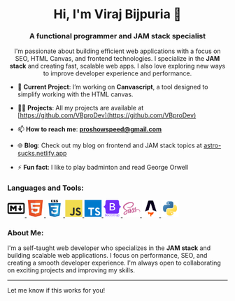 <meta charset="UTF-8">
<meta name="viewport" content="width=device-width, initial-scale=1.0">
<meta name="description" content="Viraj Bijpuria – Web developer specializing in JAM stack, SEO, HTML Canvas, and frontend development. Open to collaboration and projects.">
<meta name="keywords" content="JAM stack, SEO, HTML, Canvas, JavaScript, TypeScript, Python, Bootstrap, frontend developer, web development, open source">
<meta name="author" content="Viraj Bijpuria">
<meta property="og:title" content="Viraj Bijpuria - Web Developer & JAM Stack Specialist">
<meta property="og:description" content="Frontend developer with expertise in SEO, HTML Canvas, JAM stack, and modern web development. Open to collaboration and projects.">
<meta property="og:url" content="https://github.com/VBproDev/">

<h1 align="center">Hi, I'm Viraj Bijpuria 👋</h1>
<h3 align="center">A functional programmer and JAM stack specialist</h3>

<p align="center">
  I'm passionate about building efficient web applications with a focus on SEO, HTML Canvas, and frontend technologies. I specialize in the <b>JAM stack</b> and creating fast, scalable web apps. I also love exploring new ways to improve developer experience and performance.
</p>

- 🔭 **Current Project**: I’m working on **Canvascript**, a tool designed to simplify working with the HTML canvas.

- 👨‍💻 **Projects**: All my projects are available at [https://github.com/VBproDev](https://github.com/VBproDev)

- 📫 **How to reach me**: **proshowspeed@gmail.com**

- 🌐 **Blog**: Check out my blog on frontend and JAM stack topics at [astro-sucks.netlify.app](https://astro-sucks.netlify.app)

- ⚡ **Fun fact**: I like to play badminton and read George Orwell

<h3 align="left">Languages and Tools:</h3>
<p align="left">
  <a href="https://www.markdownguide.org/" target="_blank" rel="noreferrer"> 
    <img src="https://raw.githubusercontent.com/devicons/devicon/master/icons/markdown/markdown-original.svg" alt="Markdown" width="40" height="40"/> 
  </a> 
  <a href="https://www.w3.org/html/" target="_blank" rel="noreferrer"> 
    <img src="https://raw.githubusercontent.com/devicons/devicon/master/icons/html5/html5-original.svg" alt="HTML5" width="40" height="40"/> 
  </a> 
  <a href="https://www.w3schools.com/css/" target="_blank" rel="noreferrer"> 
    <img src="https://raw.githubusercontent.com/devicons/devicon/master/icons/css3/css3-original-wordmark.svg" alt="CSS3" width="40" height="40"/> 
  </a> 
  <a href="https://developer.mozilla.org/en-US/docs/Web/JavaScript" target="_blank" rel="noreferrer"> 
    <img src="https://raw.githubusercontent.com/devicons/devicon/master/icons/javascript/javascript-original.svg" alt="JavaScript" width="40" height="40"/> 
  </a> 
  <a href="https://www.typescriptlang.org/" target="_blank" rel="noreferrer"> 
    <img src="https://raw.githubusercontent.com/devicons/devicon/master/icons/typescript/typescript-original.svg" alt="TypeScript" width="40" height="40"/> 
  </a> 
  <a href="https://getbootstrap.com" target="_blank" rel="noreferrer"> 
    <img src="https://raw.githubusercontent.com/devicons/devicon/master/icons/bootstrap/bootstrap-plain-wordmark.svg" alt="Bootstrap" width="40" height="40"/> 
  </a> 
  <a href="https://www.sass-lang.com/" target="_blank" rel="noreferrer">
    <img src="https://raw.githubusercontent.com/devicons/devicon/master/icons/sass/sass-original.svg" alt="SASS Logo" width="40" height="40"/>
  </a>
  <a href="https://astro.build/" target="_blank" rel="noreferrer"> 
    <img src="https://raw.githubusercontent.com/devicons/devicon/master/icons/astro/astro-original.svg" alt="Astro" width="40" height="40"/> 
  </a> 
  <a href="https://www.python.org/" target="_blank" rel="noreferrer"> 
    <img src="https://raw.githubusercontent.com/devicons/devicon/master/icons/python/python-original.svg" alt="Python" width="40" height="40"/> 
  </a> 
</p>

<h3 align="left">About Me:</h3>
<p align="left">
  I'm a self-taught web developer who specializes in the <b>JAM stack</b> and building scalable web applications. I focus on performance, SEO, and creating a smooth developer experience. I'm always open to collaborating on exciting projects and improving my skills.
</p>

---

Let me know if this works for you!

